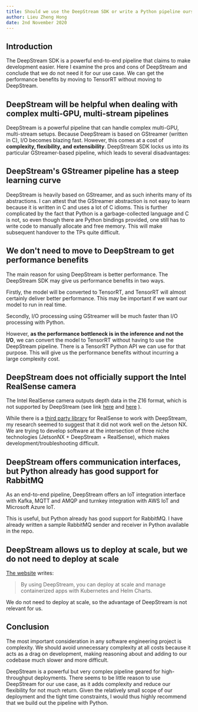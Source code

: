 ```yaml
---
title: Should we use the DeepStream SDK or write a Python pipeline ourselves?
author: Lieu Zheng Hong
date: 2nd November 2020
---
```


Introduction
------------

The DeepStream SDK is a powerful end-to-end pipeline that claims to make
development easier. Here I examine the pros and cons of DeepStream and
conclude that we do not need it for our use case. We can get the
performance benefits by moving to TensorRT without moving to DeepStream.

DeepStream will be helpful when dealing with complex multi-GPU, multi-stream pipelines
--------------------------------------------------------------------------------------

DeepStream is a powerful pipeline that can handle complex multi-GPU,
multi-stream setups. Because DeepStream is based on GStreamer (written
in C), I/O becomes blazing fast. However, this comes at a cost of
**complexity, flexibility, and extensibility**. DeepStream SDK locks us
into its particular GStreamer-based pipeline, which leads to several
disadvantages:

DeepStream's GStreamer pipeline has a steep learning curve
-------------------------------------

DeepStream is heavily based on GStreamer, and as such inherits many of
its abstractions. I can attest that the GStreamer abstraction is not
easy to learn because it is written in C and uses a lot of C idioms.
This is further complicated by the fact that Python is a
garbage-collected language and C is not, so even though there are Python
bindings provided, one still has to write code to manually allocate and
free memory. This will make subsequent handover to the TPs quite
difficult.

We don't need to move to DeepStream to get performance benefits
---------------------------------------------------------------

The main reason for using DeepStream is better performance. The
DeepStream SDK may give us performance benefits in two ways.

Firstly, the model will be converted to TensorRT, and TensorRT will
almost certainly deliver better performance. This may be important if we
want our model to run in real time.

Secondly, I/O processing using GStreamer will be much faster than I/O
processing with Python.

However, **as the performance bottleneck is in the inference and not the
I/O**, we can convert the model to TensorRT without having to use the
DeepStream pipeline. 
There is a TensorRT Python API we can use for that purpose.
This will give us the performance benefits without
incurring a large complexity cost. 

DeepStream does not officially support the Intel RealSense camera
-----------------------------------------------------------------

The Intel RealSense camera outputs depth data in the Z16 format, which
is not supported by DeepStream (see link
[here](https://forums.developer.nvidia.com/t/how-deepstream-reads-depth-data-z16-and-sends-it-via-rtsp/109750)
and
[here](https://community.intel.com/t5/Intel-Aero-Platform-For-UAVs/How-to-stream-realsense-D415-depth-via-gsteamer/td-p/728249)
).

While there is a [third party
library](https://gitlab.com/aivero/public/gstreamer/gst-realsense) for
RealSense to work with DeepStream, my research seemed to suggest that it
did not work well on the Jetson NX. We are trying to develop software at
the intersection of three niche technologies (JetsonNX + DeepStream +
RealSense), which makes development/troubleshooting difficult.

DeepStream offers communication interfaces, but Python already has good support for RabbitMQ
--------------------------------------------------------------------------------------------

As an end-to-end pipeline, DeepStream offers an IoT integration
interface with Kafka, MQTT and AMQP and turnkey integration with AWS IoT
and Microsoft Azure IoT.

This is useful, but Python already has good support for RabbitMQ. I have
already written a sample RabbitMQ sender and receiver in Python
available in the repo.

DeepStream allows us to deploy at scale, but we do not need to deploy at scale
------------------------------------------------------------------------------

[The website](https://developer.nvidia.com/deepstream-sdk) writes:

> By using DeepStream, you can deploy at scale and manage containerized
> apps with Kubernetes and Helm Charts.

We do not need to deploy at scale, so the advantage of DeepStream is not
relevant for us.

Conclusion
----------

The most important consideration in any software engineering project is
complexity. We should avoid unnecessary complexity at all costs because
it acts as a drag on development, making reasoning about and adding to
our codebase much slower and more difficult.

DeepStream is a powerful but very complex pipeline geared for
high-throughput deployments. There seems to be little reason to use
DeepStream for our use case, as it adds complexity and reduce our
flexibility for not much return. Given the relatively small scope of our
deployment and the tight time constraints, I would thus highly recommend
that we build out the pipeline with Python.
